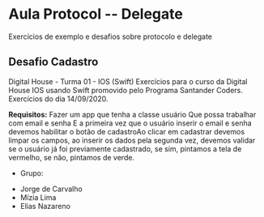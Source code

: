 # Aula Protocol -- Delegate
 Exercícios de exemplo e desafios sobre protocolo e delegate


## Desafio Cadastro
Digital House - Turma 01 - IOS (Swift)
Exercícios para o curso da Digital House IOS usando Swift promovido pelo Programa Santander Coders. Exercícios do dia 14/09/2020.

**Requisitos:**
Fazer um app que tenha a classe usuário Que possa trabalhar com email e senha E a primeira vez que o usuário inserir o email e senha devemos habilitar o botão de cadastroAo clicar em cadastrar devemos limpar os campos, ao inserir os dados pela segunda vez, devemos validar se o usuário já foi previamente cadastrado, se sim, pintamos a tela de vermelho, se não, pintamos de verde.

* Grupo:
- Jorge de Carvalho
- Mízia Lima
- Elias Nazareno
